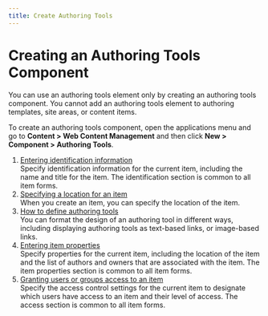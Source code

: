 ```yaml
---
title: Create Authoring Tools
---
```

# Creating an Authoring Tools Component


You can use an authoring tools element only by creating an authoring tools component. You cannot add an authoring tools element to authoring templates, site areas, or content items.

To create an authoring tools component, open the applications menu and go to **Content > Web Content Management** and then click **New > Component > Authoring Tools**.

1.  [Entering identification information](../../../../../../wcm/mng_content_with_auth_portlet/creating_items/wcm_dev_items_id.md)  
Specify identification information for the current item, including the name and title for the item. The identification section is common to all item forms.
2.  [Specifying a location for an item](../../../../../../wcm/mng_content_with_auth_portlet/creating_items/wcm_dev_items_location.md)  
When you create an item, you can specify the location of the item.
3.  [How to define authoring tools](../../../../../wcm_artifacts/elements/howto_work_with_elements/authoringtools_element/authoring_tools_cmpnt/wcm_dev_elements_authoring-tools_examples.md)  
You can format the design of an authoring tool in different ways, including displaying authoring tools as text-based links, or image-based links.
4.  [Entering item properties](../../../../../../wcm/mng_content_with_auth_portlet/creating_items/wcm_dev_items_props.md)  
Specify properties for the current item, including the location of the item and the list of authors and owners that are associated with the item. The item properties section is common to all item forms.
5.  [Granting users or groups access to an item](../../../../../../wcm/mng_content_with_auth_portlet/creating_items/wcm_dev_items_access.md)  
Specify the access control settings for the current item to designate which users have access to an item and their level of access. The access section is common to all item forms.

